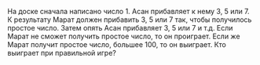 На доске сначала написано число 1. Асан прибавляет к нему 3, 5 или 7. К результату Марат должен прибавить 3, 5 или 7 так, чтобы получилось простое число. Затем опять Асан прибавляет 3, 5 или 7 и т.д. Если Марат не сможет получить простое число, то он проиграет. Если же Марат получит простое число, большее 100, то он выиграет. Кто выиграет при правильной игре?